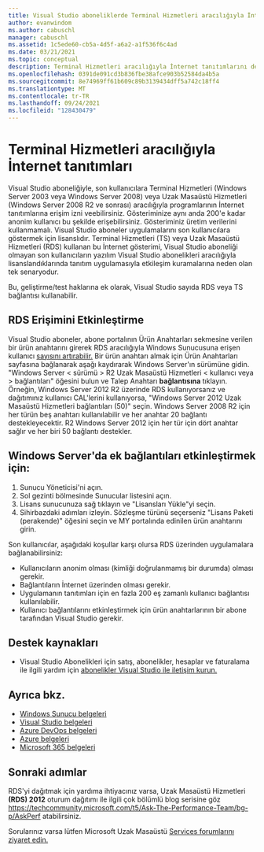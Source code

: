 ```yaml
---
title: Visual Studio aboneliklerde Terminal Hizmetleri aracılığıyla İnternet tanıtımları| Microsoft Docs
author: evanwindom
ms.author: cabuschl
manager: cabuschl
ms.assetid: 1c5ede60-cb5a-4d5f-a6a2-a1f536f6c4ad
ms.date: 03/21/2021
ms.topic: conceptual
description: Terminal Hizmetleri aracılığıyla İnternet tanıtımlarını desteklemek ve RDS erişimini etkinleştirmek için ürün anahtarlarını kullanmayı öğrenin
ms.openlocfilehash: 0391de091cd3b836fbe38afce903b52584da4b5a
ms.sourcegitcommit: 8e74969ff61b609c89b3139434dff5a742c18ff4
ms.translationtype: MT
ms.contentlocale: tr-TR
ms.lasthandoff: 09/24/2021
ms.locfileid: "128430479"
---
```

# <a name="internet-demonstrations-via-terminal-services"></a>Terminal Hizmetleri aracılığıyla İnternet tanıtımları
Visual Studio aboneliğiyle, son kullanıcılara Terminal Hizmetleri (Windows Server 2003 veya Windows Server 2008) veya Uzak Masaüstü Hizmetleri (Windows Server 2008 R2 ve sonrası) aracılığıyla programlarının İnternet tanıtımlarına erişim izni veebilirsiniz. Gösteriminize aynı anda 200'e kadar anonim kullanıcı bu şekilde erişebilirsiniz. Gösteriminiz üretim verilerini kullanmamalı. Visual Studio aboneler uygulamalarını son kullanıcılara göstermek için lisanslıdır. Terminal Hizmetleri (TS) veya Uzak Masaüstü Hizmetleri (RDS) kullanan bu İnternet gösterimi, Visual Studio aboneliği olmayan son kullanıcıların yazılım Visual Studio abonelikleri aracılığıyla lisanslandıklarında tanıtım uygulamasıyla etkileşim kuramalarına neden olan tek senaryodur.

Bu, geliştirme/test haklarına ek olarak, Visual Studio sayıda RDS veya TS bağlantısı kullanabilir.

## <a name="enabling-rds-access"></a>RDS Erişimini Etkinleştirme
Visual Studio aboneler, abone portalının Ürün Anahtarları sekmesine verilen bir ürün anahtarını girerek RDS aracılığıyla [](https://my.visualstudio.com/productkeys?wt.mc_id=o~msft~docs) Windows Sunucusuna erişen kullanıcı [sayısını artırabilir.](https://my.visualstudio.com?wt.mc_id=o~msft~docs) Bir ürün anahtarı almak için Ürün Anahtarları sayfasına bağlanarak aşağı kaydırarak Windows Server'ın sürümüne gidin. "Windows Server < sürümü > R2 Uzak Masaüstü Hizmetleri < kullanıcı veya > bağlantıları" öğesini bulun ve Talep Anahtarı **bağlantısına** tıklayın. Örneğin, Windows Server 2012 R2 üzerinde RDS kullanıyorsanız ve dağıtımınız kullanıcı CAL'lerini kullanıyorsa, "Windows Server 2012 Uzak Masaüstü Hizmetleri bağlantıları (50)" seçin.
Windows Server 2008 R2 için her türün beş anahtarı kullanılabilir ve her anahtar 20 bağlantı destekleyecektir. R2 Windows Server 2012 için her tür için dört anahtar sağlır ve her biri 50 bağlantı destekler.

## <a name="to-enable-additional-connections-in-windows-server"></a>Windows Server'da ek bağlantıları etkinleştirmek için:
1. Sunucu Yöneticisi'ni açın.
2. Sol gezinti bölmesinde Sunucular listesini açın.
3. Lisans sunucunuza sağ tıklayın ve "Lisansları Yükle"yi seçin.
4. Sihirbazdaki adımları izleyin.  Sözleşme türünü seçerseniz "Lisans Paketi (perakende)" öğesini seçin ve MY portalında edinilen ürün anahtarını girin.

Son kullanıcılar, aşağıdaki koşullar karşı olursa RDS üzerinden uygulamalara bağlanabilirsiniz:
- Kullanıcıların anonim olması (kimliği doğrulanmamış bir durumda) olması gerekir.
- Bağlantıların İnternet üzerinden olması gerekir.
- Uygulamanın tanıtımları için en fazla 200 eş zamanlı kullanıcı bağlantısı kullanılabilir.
- Kullanıcı bağlantılarını etkinleştirmek için ürün anahtarlarının bir abone tarafından Visual Studio gerekir.

## <a name="support-resources"></a>Destek kaynakları
- Visual Studio Abonelikleri için satış, abonelikler, hesaplar ve faturalama ile ilgili yardım için [abonelikler Visual Studio ile iletişim kurun.](https://aka.ms/vssubscriberhelp)

## <a name="see-also"></a>Ayrıca bkz.
- [Windows Sunucu belgeleri](/windows-server/)
- [Visual Studio belgeleri](/visualstudio/)
- [Azure DevOps belgeleri](/azure/devops/)
- [Azure belgeleri](/azure/)
- [Microsoft 365 belgeleri](/microsoft-365/)

## <a name="next-steps"></a>Sonraki adımlar
RDS'yi dağıtmak için yardıma ihtiyacınız varsa, Uzak Masaüstü Hizmetleri **(RDS) 2012** oturum dağıtımı ile ilgili çok bölümlü blog serisine göz https://techcommunity.microsoft.com/t5/Ask-The-Performance-Team/bg-p/AskPerf atabilirsiniz. 

Sorularınız varsa lütfen Microsoft Uzak Masaüstü [Services forumlarını ziyaret edin.](https://social.technet.microsoft.com/Forums/windowsserver/home?forum=winserverTS)
